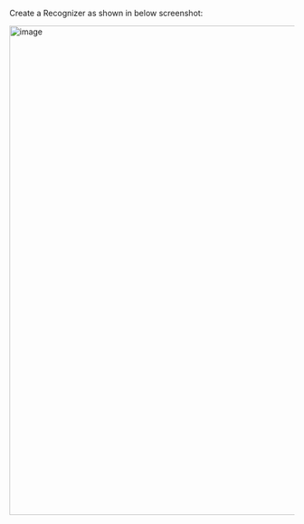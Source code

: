 Create a Recognizer as shown in below screenshot:

<img width="865" alt="image" src="https://github.com/jainsourabh2/googlecloudplatform/assets/7837488/7857233e-50a6-4a63-8976-a9a73e115c82">


